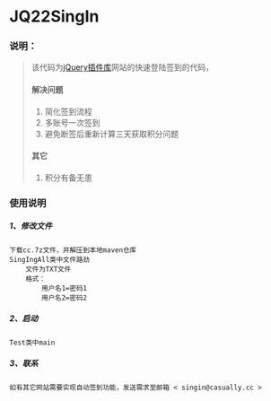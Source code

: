 # JQ22SingIn
### 说明： ### 
>该代码为[jQuery插件库](www.jq22.com "jQuery插件库")网站的快速登陆签到的代码，  
>#### 解决问题 ####      
> 1. 简化签到流程
> 2. 多账号一次签到
> 3. 避免断签后重新计算三天获取积分问题 
> #### 其它 ####
> 1. 积分有备无患

### 使用说明 ###
##### 1、修改文件 #####
    下载cc.7z文件，并解压到本地maven仓库
    SingIngAll类中文件路劲
        文件为TXT文件
        格式：
            用户名1=密码1
            用户名2=密码2
##### 2、启动 #####
    Test类中main
##### 3、联系 #####
    如有其它网站需要实现自动签到功能，发送需求至邮箱 < singin@casually.cc > 
